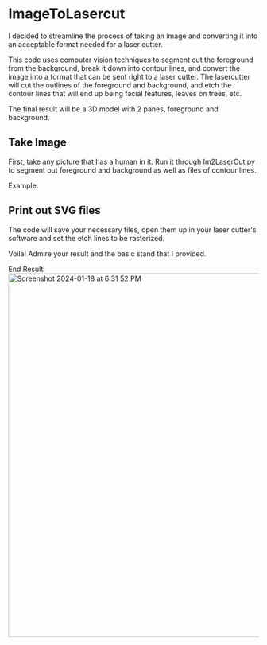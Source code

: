 # ImageToLasercut

I decided to streamline the process of taking an image and converting it into an acceptable format needed for a laser cutter.

This code uses computer vision techniques to segment out the foreground from the background, break it down into contour lines, and convert the image into a format that can be sent right to a laser cutter. The lasercutter will cut the outlines of the foreground and background, and etch the contour lines that will end up being facial features, leaves on trees, etc. 

The final result will be a 3D model with 2 panes, foreground and background.

## Take Image
First, take any picture that has a human in it. Run it through Im2LaserCut.py to segment out foreground and background as well as files of contour lines.

Example:


## Print out SVG files
The code will save your necessary files, open them up in your laser cutter's software and set the etch lines to be rasterized.

Voila! Admire your result and the basic stand that I provided.

End Result:
<img width="732" alt="Screenshot 2024-01-18 at 6 31 52 PM" src="https://github.com/swillenson/Images-To-Lasercutting/assets/112603386/ba2d3810-439a-4cfc-954c-7c5a5a67f76f">


